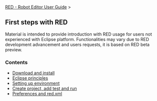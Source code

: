 [RED - Robot Editor User Guide](..\\..\\) >

## First steps with RED

Material is intended to provide introduction with RED usage for users not
experienced with Eclipse platform. Functionalities may vary due to RED
development advancement and users requests, it is based on RED beta preview.

### Contents

  * [Download and install](..\\download_install.md)
  * [Eclipse principles](..\\eclipse_principles.md)
  * [Setting up environment](..\\setting_up_environment.md)
  * [Create project, add test and run](..\\create_run.md)
  * [Preferences and red.xml](..\\preferences_misc.md)

